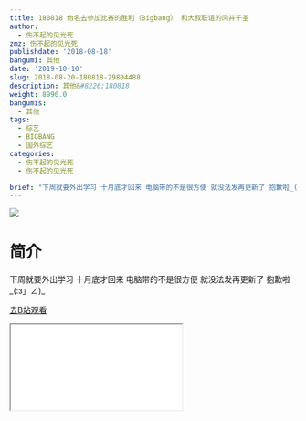 ```yaml
---
title: 180818 伪名去参加比赛的胜利（Bigbang） 和大叔联谊的冈井千圣
author:
  - 伤不起的见光死
zmz: 伤不起的见光死
publishdate: '2018-08-18'
bangumi: 其他
date: '2019-10-10'
slug: 2018-08-20-180818-29804488
description: 其他&#8226;180818
weight: 8990.0
bangumis:
  - 其他
tags:
  - 综艺
  - BIGBANG
  - 国外综艺
categories:
  - 伤不起的见光死
  - 伤不起的见光死

brief: "下周就要外出学习 十月底才回来 电脑带的不是很方便 就没法发再更新了 抱歉啦_(:з」∠)_"
---
```

![](https://raw.githubusercontent.com/tcgriffith/owaraisite/master/static/tmpimg/765f60254731a4c362cdc625711b7f09b586b9d3.png.480.jpg)
# 简介  
下周就要外出学习  十月底才回来 
电脑带的不是很方便 就没法发再更新了
抱歉啦_(:з」∠)_  

[去B站观看](https://www.bilibili.com/video/av29804488/)
<div class ="resp-container"><iframe class="testiframe" src="//player.bilibili.com/player.html?aid=29804488"", scrolling="no", allowfullscreen="true" > </iframe></div> 
